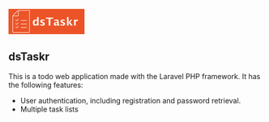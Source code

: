 ![Alt text](/public/images/logo.png?raw=true)
## dsTaskr

This is a todo web application made with the Laravel PHP framework. It has the following features:

- User authentication, including registration and password retrieval. 
- Multiple task lists

